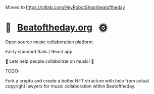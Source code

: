 Moved to https://gitlab.com/HeyRobotShop/beatoftheday

# 🥁 &nbsp; [Beatoftheday.org](https://www.beatoftheday.org/) &nbsp; 🌞

Open source music collaboration platform.

Fairly standard Rails / React app.

🎻 Lets help people collaborate on music! 🎵

TODO:

Fork a crypto and create a better NFT structure with help from actual copyright lawyers for music collaboration within Beatoftheday.
